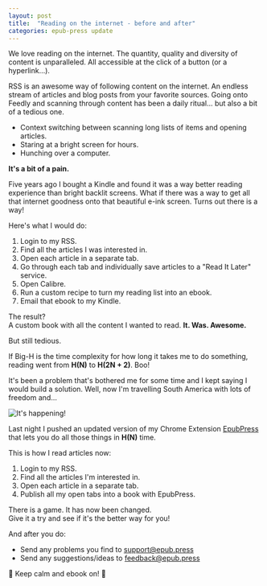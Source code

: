 ```yaml
---
layout: post
title:  "Reading on the internet - before and after"
categories: epub-press update
---
```


We love reading on the internet. The quantity, quality and diversity of content is unparalleled. All accessible at the click of a button (or a hyperlink...).

RSS is an awesome way of following content on the internet. An endless stream of articles and blog posts from your favorite sources. Going onto Feedly and scanning through content has been a daily ritual... but also a bit of a tedious one.

- Context switching between scanning long lists of items and opening articles.
- Staring at a bright screen for hours.
- Hunching over a computer.

**It's a bit of a pain.**

Five years ago I bought a Kindle and found it was a way better reading experience than bright backlit screens. What if there was a way to get all that internet goodness onto that beautiful e-ink screen. Turns out there is a way!

Here's what I would do:

1. Login to my RSS.
2. Find all the articles I was interested in.
3. Open each article in a separate tab.
4. Go through each tab and individually save articles to a "Read It Later" service.
5. Open Calibre.
6. Run a custom recipe to turn my reading list into an ebook.
7. Email that ebook to my Kindle.

The result?  
A custom book with all the content I wanted to read. **It. Was. Awesome.**

But still tedious.

If Big-H is the time complexity for how long it takes me to do something, reading went from **H(N)** to **H(2N + 2)**. Boo!

It's been a problem that's bothered me for some time and I kept saying I would build a solution. Well, now I'm travelling South America with lots of freedom and...

![It's happening!](https://i.imgur.com/7drHiqr.gif)

Last night I pushed an updated version of my Chrome Extension [EpubPress](https://github.com/haroldtreen/epub-press-chrome/releases/tag/0.1.0) that lets you do all those things in **H(N)** time.

This is how I read articles now:

1. Login to my RSS.
2. Find all the articles I'm interested in.
3. Open each article in a separate tab.
4. Publish all my open tabs into a book with EpubPress.

There is a game. It has now been changed.  
Give it a try and see if it's the better way for you!

And after you do:

- Send any problems you find to [support@epub.press](mailto:support@epub.press)
- Send any suggestions/ideas to [feedback@epub.press](mailto:feedback@epub.press)

📖 Keep calm and ebook on! 📖
